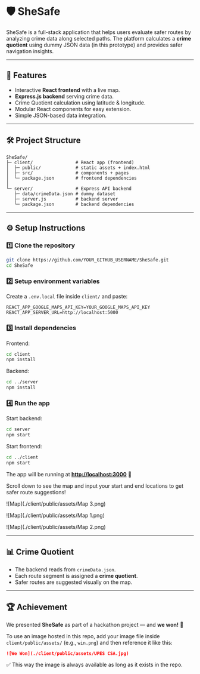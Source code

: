 # 🛡️ SheSafe

SheSafe is a full-stack application that helps users evaluate safer routes by analyzing crime data along selected paths. The platform calculates a **crime quotient** using dummy JSON data (in this prototype) and provides safer navigation insights.

---

## 🚀 Features

* Interactive **React frontend** with a live map.
* **Express.js backend** serving crime data.
* Crime Quotient calculation using latitude & longitude.
* Modular React components for easy extension.
* Simple JSON-based data integration.

---

## 🛠️ Project Structure

```
SheSafe/
├─ client/                # React app (frontend)
│  ├─ public/             # static assets + index.html
│  ├─ src/                # components + pages
│  └─ package.json        # frontend dependencies
│
└─ server/                # Express API backend
   ├─ data/crimeData.json # dummy dataset
   ├─ server.js           # backend server
   └─ package.json        # backend dependencies
```

---

## ⚙️ Setup Instructions

### 1️⃣ Clone the repository

```bash
git clone https://github.com/YOUR_GITHUB_USERNAME/SheSafe.git
cd SheSafe
```

### 2️⃣ Setup environment variables

Create a `.env.local` file inside `client/` and paste:

```env
REACT_APP_GOOGLE_MAPS_API_KEY=YOUR_GOOGLE_MAPS_API_KEY
REACT_APP_SERVER_URL=http://localhost:5000
```

### 3️⃣ Install dependencies

Frontend:

```bash
cd client
npm install
```

Backend:

```bash
cd ../server
npm install
```

### 4️⃣ Run the app

Start backend:

```bash
cd server
npm start
```

Start frontend:

```bash
cd ../client
npm start
```

The app will be running at **[http://localhost:3000](http://localhost:3000)** 🎉

Scroll down to see the map and input your start and end locations to get safer route suggestions!

![Map](./client/public/assets/Map 3.png)

![Map](./client/public/assets/Map 1.png)

![Map](./client/public/assets/Map 2.png)

---

## 📊 Crime Quotient

* The backend reads from `crimeData.json`.
* Each route segment is assigned a **crime quotient**.
* Safer routes are suggested visually on the map.

---

## 🏆 Achievement

We presented **SheSafe** as part of a hackathon project — and **we won!** 🎉

To use an image hosted in this repo, add your image file inside `client/public/assets/` (e.g., `win.png`) and then reference it like this:

```markdown
![We Won](./client/public/assets/UPES CSA.jpg)
```

✅ This way the image is always available as long as it exists in the repo.
